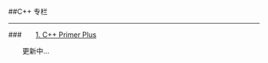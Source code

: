 ##C++ 专栏

---

###&emsp;&emsp;[1. C++ Primer Plus](https://shenjun4cplusplus.github.io/cplusplushtml/.)


&emsp;&emsp;更新中...